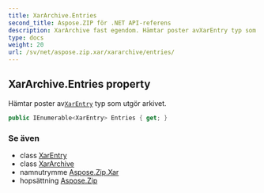 ```yaml
---
title: XarArchive.Entries
second_title: Aspose.ZIP för .NET API-referens
description: XarArchive fast egendom. Hämtar poster avXarEntry typ som utgör arkivet.
type: docs
weight: 20
url: /sv/net/aspose.zip.xar/xararchive/entries/
---
```

## XarArchive.Entries property

Hämtar poster av[`XarEntry`](../../xarentry/) typ som utgör arkivet.

```csharp
public IEnumerable<XarEntry> Entries { get; }
```

### Se även

* class [XarEntry](../../xarentry/)
* class [XarArchive](../)
* namnutrymme [Aspose.Zip.Xar](../../xararchive/)
* hopsättning [Aspose.Zip](../../../)


